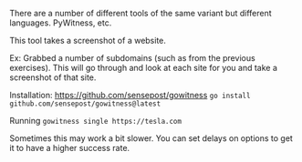 There are a number of different tools of the same variant but different languages.  PyWitness, etc.

This tool takes a screenshot of a website.

Ex: Grabbed a number of subdomains (such as from the previous exercises).  This will go through and look at each site for you and take a screenshot of that site.

Installation:  https://github.com/sensepost/gowitness
`go install github.com/sensepost/gowitness@latest`

Running
`gowitness single https://tesla.com` 

Sometimes this may work a bit slower.  You can set delays on options to get it to have a higher success rate.